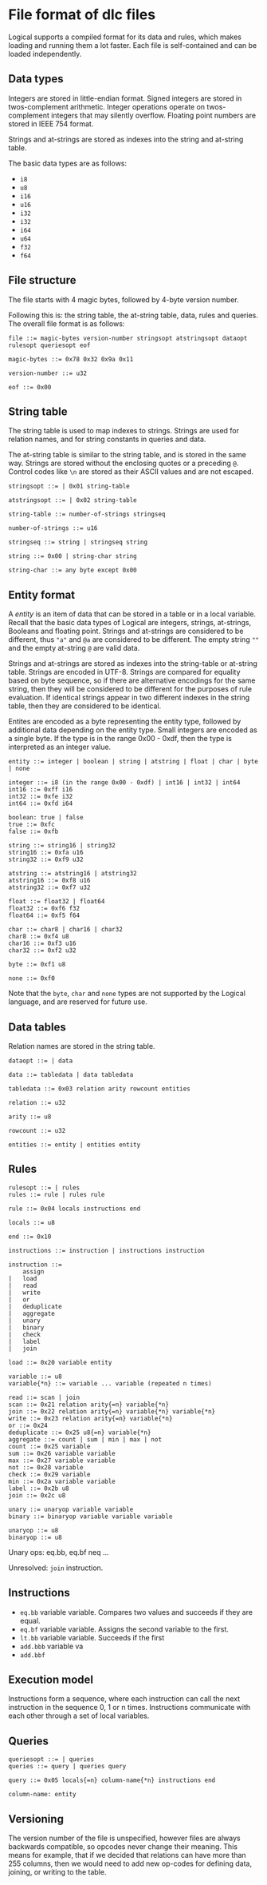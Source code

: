 # File format of dlc files

Logical supports a compiled format for its data and rules, which makes loading and running them a lot faster. Each file is self-contained and can be loaded independently.

## Data types

Integers are stored in little-endian format. Signed integers are stored in twos-complement arithmetic. Integer operations operate on twos-complement integers that may silently overflow. Floating point numbers are stored in IEEE 754 format.

Strings and at-strings are stored as indexes into the string and at-string table.

The basic data types are as follows:

 - `i8`
 - `u8`
 - `i16`
 - `u16`
 - `i32`
 - `i32`
 - `i64`
 - `u64`
 - `f32`
 - `f64`

## File structure

The file starts with 4 magic bytes, followed by 4-byte version number.

Following this is: the string table, the at-string table, data, rules and queries. The overall file format is as follows:

```
file ::= magic-bytes version-number stringsopt atstringsopt dataopt rulesopt queriesopt eof

magic-bytes ::= 0x78 0x32 0x9a 0x11

version-number ::= u32

eof ::= 0x00
```

## String table

The string table is used to map indexes to strings. Strings are used for relation names, and for string constants in queries and data.

The at-string table is similar to the string table, and is stored in the same way. Strings are stored without the enclosing quotes or a preceding `@`. Control codes like `\n` are stored as their ASCII values and are not escaped.

```
stringsopt ::= | 0x01 string-table

atstringsopt ::= | 0x02 string-table

string-table ::= number-of-strings stringseq

number-of-strings ::= u16

stringseq ::= string | stringseq string

string ::= 0x00 | string-char string

string-char ::= any byte except 0x00
```

## Entity format

A *entity* is an item of data that can be stored in a table or in a local variable. Recall that the basic data types of Logical are integers, strings, at-strings, Booleans and floating point. Strings and at-strings are considered to be different, thus `"a"` and `@a` are considered to be different. The empty string `""` and the empty at-string `@` are valid data.

Strings and at-strings are stored as indexes into the string-table or at-string table. Strings are encoded in UTF-8. Strings are compared for equality based on byte sequence, so if there are alternative encodings for the same string, then they will be considered to be different for the purposes of rule evaluation. If identical strings appear in two different indexes in the string table, then they are considered to be identical.

Entites are encoded as a byte representing the entity type, followed by additional data depending on the entity type. Small integers are encoded as a single byte. If the type is in the range 0x00 - 0xdf, then the type is interpreted as an integer value.

```
entity ::= integer | boolean | string | atstring | float | char | byte | none

integer ::= i8 (in the range 0x00 - 0xdf) | int16 | int32 | int64
int16 ::= 0xff i16
int32 ::= 0xfe i32
int64 ::= 0xfd i64

boolean: true | false
true ::= 0xfc
false ::= 0xfb

string ::= string16 | string32
string16 ::= 0xfa u16
string32 ::= 0xf9 u32

atstring ::= atstring16 | atstring32
atstring16 ::= 0xf8 u16
atstring32 ::= 0xf7 u32

float ::= float32 | float64
float32 ::= 0xf6 f32
float64 ::= 0xf5 f64

char ::= char8 | char16 | char32
char8 ::= 0xf4 u8
char16 ::= 0xf3 u16
char32 ::= 0xf2 u32

byte ::= 0xf1 u8

none ::= 0xf0
```

Note that the `byte`, `char` and `none` types are not supported by the Logical language, and are reserved for future use.

## Data tables

Relation names are stored in the string table.

```
dataopt ::= | data

data ::= tabledata | data tabledata

tabledata ::= 0x03 relation arity rowcount entities

relation ::= u32

arity ::= u8

rowcount ::= u32

entities ::= entity | entities entity
```

## Rules

```
rulesopt ::= | rules
rules ::= rule | rules rule

rule ::= 0x04 locals instructions end

locals ::= u8

end ::= 0x10

instructions ::= instruction | instructions instruction

instruction ::=
    assign 
|   load
|   read
|   write
|   or
|   deduplicate
|   aggregate
|   unary
|   binary
|   check
|   label
|   join

load ::= 0x20 variable entity

variable ::= u8
variable{*n} ::= variable ... variable (repeated n times)

read ::= scan | join
scan ::= 0x21 relation arity{=n} variable{*n}
join ::= 0x22 relation arity{=n} variable{*n} variable{*n}
write ::= 0x23 relation arity{=n} variable{*n}
or ::= 0x24
deduplicate ::= 0x25 u8{=n} variable{*n}
aggregate ::= count | sum | min | max | not
count ::= 0x25 variable
sum ::= 0x26 variable variable
max ::= 0x27 variable variable
not ::= 0x28 variable
check ::= 0x29 variable
min ::= 0x2a variable variable
label ::= 0x2b u8
join ::= 0x2c u8

unary ::= unaryop variable variable
binary ::= binaryop variable variable variable

unaryop ::= u8
binaryop ::= u8
```

Unary ops: eq.bb, eq.bf neq ...

Unresolved: `join` instruction.

## Instructions

- `eq.bb` variable variable. Compares two values and succeeds if they are equal.
- `eq.bf` variable variable. Assigns the second variable to the first.
- `lt.bb` variable variable. Succeeds if the first 
- `add.bbb` variable va
- `add.bbf`

## Execution model

Instructions form a sequence, where each instruction can call the next instruction in the sequence 0, 1 or n times. Instructions communicate with each other through a set of local variables.

## Queries

```
queriesopt ::= | queries
queries ::= query | queries query

query ::= 0x05 locals{=n} column-name{*n} instructions end

column-name: entity
```

## Versioning

The version number of the file is unspecified, however files are always backwards compatible, so opcodes never change their meaning. This means for example, that if we decided that relations can have more than 255 columns, then we would need to add new op-codes for defining data, joining, or writing to the table.
